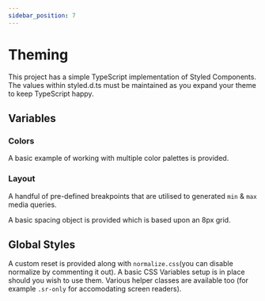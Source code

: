 ```yaml
---
sidebar_position: 7
---
```


# Theming

This project has a simple TypeScript implementation of Styled Components. The values within styled.d.ts must be maintained as you expand your theme to keep TypeScript happy.

## Variables

### Colors

A  basic example of working with multiple color palettes is provided.

### Layout

A handful of pre-defined breakpoints that are utilised to generated `min` & `max` media queries.

A basic spacing object is provided which is based upon an 8px grid.


## Global Styles

A custom reset is provided along with `normalize.css`(you can disable normalize by commenting it out). A basic CSS Variables setup is in place should you wish to use them. Various helper classes are available too (for example `.sr-only` for accomodating screen readers).